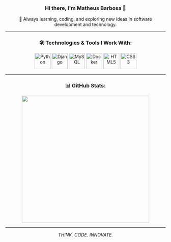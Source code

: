 <h3 align="center">Hi there, I'm Matheus Barbosa 👋</h3>

<div align="center">
  <p>🚀 Always learning, coding, and exploring new ideas in software development and technology.</p>
</div>

---

<h3 align="center">🛠️ Technologies & Tools I Work With:</h3>

<div align="center">
  <img width="50" src="https://cdn.jsdelivr.net/gh/devicons/devicon/icons/python/python-original.svg" alt="Python" title="Python" />
  <img width="50" src="https://cdn.jsdelivr.net/gh/devicons/devicon/icons/django/django-plain.svg" alt="Django" title="Django" />
  <img width="50" src="https://cdn.jsdelivr.net/gh/devicons/devicon/icons/mysql/mysql-original.svg" alt="MySQL" title="MySQL" />
  <img width="50" src="https://cdn.jsdelivr.net/gh/devicons/devicon/icons/docker/docker-plain-wordmark.svg" alt="Docker" title="Docker" />
  <img width="50" src="https://cdn.jsdelivr.net/gh/devicons/devicon/icons/html5/html5-original.svg" alt="HTML5" title="HTML5" />
  <img width="50" src="https://cdn.jsdelivr.net/gh/devicons/devicon/icons/css3/css3-original.svg" alt="CSS3" title="CSS3" />
</div>

---

<h3 align="center">📊 GitHub Stats:</h3>

<div align="center">
  <img width="400" src="https://github-readme-stats.vercel.app/api/top-langs/?username=MatheusBarbosaSE&layout=compact&langs_count=8&theme=tokyonight&hide_border=true&exclude_repo=github-readme-stats&hide=procfile,shell,batchfile,makefile,dockerfile,yaml,scss,less,xml,json,toml,ini,properties,plaintext,markdown&cache_seconds=3600" />
</div>

---

<p align="center"><i>THINK. CODE. INNOVATE.</i></p>
